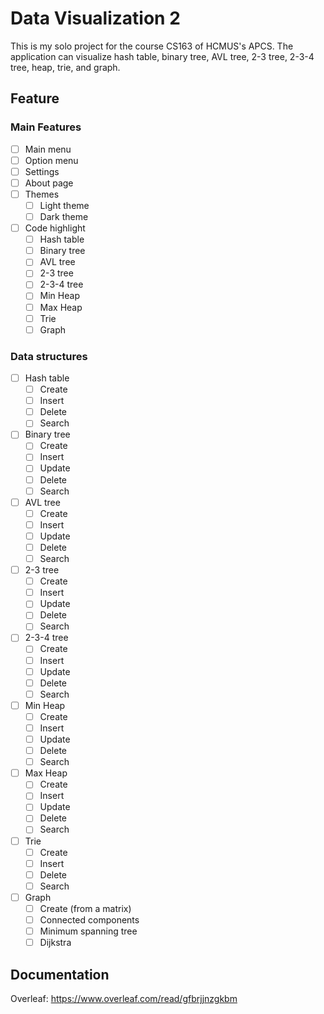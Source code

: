 # Data Visualization 2
This is my solo project for the course CS163 of HCMUS's APCS. The application can visualize hash table, binary tree, 
AVL tree, 2-3 tree, 2-3-4 tree, heap, trie, and graph.

## Feature

### Main Features
- [ ] Main menu
- [ ] Option menu
- [ ] Settings 
- [ ] About page
- [ ] Themes
  - [ ] Light theme
  - [ ] Dark theme
- [ ] Code highlight
  - [ ] Hash table
  - [ ] Binary tree
  - [ ] AVL tree
  - [ ] 2-3 tree
  - [ ] 2-3-4 tree
  - [ ] Min Heap
  - [ ] Max Heap
  - [ ] Trie
  - [ ] Graph

### Data structures

- [ ] Hash table 
  - [ ] Create
  - [ ] Insert
  - [ ] Delete 
  - [ ] Search
- [ ] Binary tree
  - [ ] Create
  - [ ] Insert
  - [ ] Update
  - [ ] Delete
  - [ ] Search
- [ ] AVL tree
  - [ ] Create
  - [ ] Insert
  - [ ] Update
  - [ ] Delete
  - [ ] Search 
- [ ] 2-3 tree
  - [ ] Create
  - [ ] Insert
  - [ ] Update
  - [ ] Delete
  - [ ] Search
- [ ] 2-3-4 tree
  - [ ] Create
  - [ ] Insert
  - [ ] Update
  - [ ] Delete
  - [ ] Search
- [ ] Min Heap
    - [ ] Create
    - [ ] Insert
    - [ ] Update
    - [ ] Delete
    - [ ] Search
- [ ] Max Heap
  - [ ] Create
  - [ ] Insert
  - [ ] Update
  - [ ] Delete
  - [ ] Search
- [ ] Trie
  - [ ] Create
  - [ ] Insert
  - [ ] Delete
  - [ ] Search
- [ ] Graph
  - [ ] Create (from a matrix)
  - [ ] Connected components
  - [ ] Minimum spanning tree
  - [ ] Dijkstra

## Documentation
Overleaf: https://www.overleaf.com/read/gfbrjjnzgkbm



